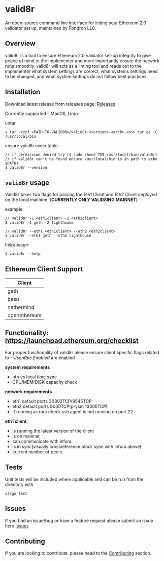 # valid8r

An open-source command line interface for linting your Ethereum 2.0 validator set up, maintained by Pondron LLC.

## Overview

valid8r is a tool to ensure Ethereum 2.0 validator set-up integrity to give peace of mind to the implementer and more importantly ensure the network runs smoothly. valid8r will acts as a linting tool and reads out to the implementer what system settings are correct, what systems settings need to be changed, and what system settings do not follow best practices.

## Installation

Download latest release from releases page: [Releases](https://github.com/pondron/valid8r/releases)

Currently supported - MacOS, Linux

untar 
```
$ tar -xzvf <PATH-TO-VALID8R>/valid8r-<version>-<arch>-<os>.tar.gz -C /usr/local/bin
```
ensure valid8r executable
```
// if permission denied try ($ sudo chmod 755 /usr/local/bin/valid8r)
// if valid8r can't be found ensure /usr/local/bin is in path ($ echo $PATH)
$ valid8r --version
```

## `valid8r` usage

Valid8r takes two flags for parsing the Eth1 Client and Eth2 Client deployed on the local machine. (**CURRENTLY ONLY VALID8ING MAINNET**)

example:
```
// valid8r -1 <eth1client> -2 <eth2client>
$ valid8r -1 geth -2 lighthouse

// valid8r --eth1 <eth1client> --eth2 <eth2client>
$ valid8r --eth1 geth --eth2 lighthouse 
```

help/usage:
```
$ valid8r --help 
```

## Ethereum Client Support

| Client         |
| -------------- |
| geth           |
| besu           |
| nethermind     |
| openethereum   |

## Functionality: https://launchpad.ethereum.org/checklist
For proper functionality of valid8r please ensure client specific flags related to *--JsonRpc.Enabled* are enabled

**system requirements**
- ntp vs local time sync
- CPU/MEM/DISK capacity check

**network requirements**
- eth1 default ports 30303TCP/8545TCP
- eth2 default ports 9000TCP(prysm 13000TCP)
- if running as root check ssh agent is not running on port 22

**eth1 client**
- is running the latest version of the client
- is on mainnet
- can communicate with infura
- is in sync(visually crossreference block sync with infura above)
- current number of peers

## Tests

Unit tests will be included where applicable and can be run from the directory with

```
cargo test
```

## Issues

If you find an issue/bug or have a feature request please submit an issue here
[Issues](https://github.com/pondron/valid8r/issues)

## Contributing

If you are looking to contribute, please head to the
[Contributing](https://github.com/pondron/valid8r/blob/master/CONTRIBUTING.md) section.